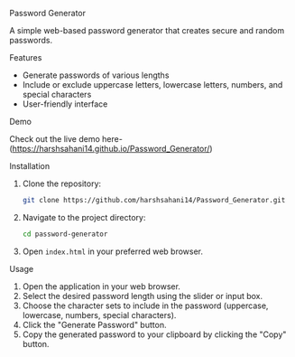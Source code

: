 Password Generator

A simple web-based password generator that creates secure and random passwords.

Features

- Generate passwords of various lengths
- Include or exclude uppercase letters, lowercase letters, numbers, and special characters
- User-friendly interface

Demo

Check out the live demo here-(https://harshsahani14.github.io/Password_Generator/)

Installation

1. Clone the repository:

    ```sh
    git clone https://github.com/harshsahani14/Password_Generator.git
    ```

2. Navigate to the project directory:

    ```sh
    cd password-generator
    ```
    
3. Open `index.html` in your preferred web browser.

Usage

1. Open the application in your web browser.
2. Select the desired password length using the slider or input box.
3. Choose the character sets to include in the password (uppercase, lowercase, numbers, special characters).
4. Click the "Generate Password" button.
5. Copy the generated password to your clipboard by clicking the "Copy" button.
